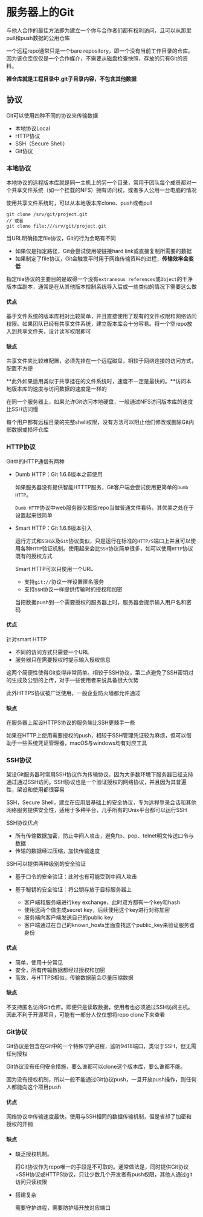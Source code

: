 # 服务器上的Git

与他人合作的最佳方法即为建立一个你与合作者们都有权利访问，且可以从那里pull和push数据的公用仓库

一个远程repo通常只是一个bare repository，即一个没有当前工作目录的仓库。因为该仓库仅仅是一个合作媒介，不需要从磁盘检查快照，存放的只有Git的资料。

**裸仓库就是工程目录中.git子目录内容，不包含其他数据**

## 协议

Git可以使用四种不同的协议来传输数据

* 本地协议Local
* HTTP协议
* SSH（Secure Shell）
* Git协议

### 本地协议

本地协议的远程版本库就是同一主机上的另一个目录，常用于团队每个成员都对一个共享文件系统（如一个挂载的NFS）拥有访问权，或者多人公用一台电脑的情况

使用共享文件系统时，可以从本地版本库clone、push或者pull

```
git clone /srv/git/project.git
// 或者
git clone file:///srv/git/project.git
```

当URL明确指定file协议，Git的行为会略有不同

* 如果仅是指定路径，Git会尝试使用硬链接hard link或直接复制所需要的数据
* 如果制定了file协议，Git会触发平时用于网络传输资料的进程，**传输效率会变低**

指定file协议的主要目的是取得一个没有`extraneous references`或`Object`的干净版本库副本，通常是在从其他版本控制系统导入后或一些类似的情况下需要这么做

#### 优点

基于文件系统的版本库相对比较简单，并且直接使用了现有的文件权限和网络访问权限。如果团队已经有共享文件系统，建立版本库会十分容易。将一个空repo放入到共享文件夹，设计读写权限即可

#### 缺点

共享文件夹比较难配置，必须先挂在一个远程磁盘，相较于网络连接的访问方式，配置不方便

**此外如果适用类似于共享挂在的文件系统时，速度不一定是最快的。**访问本地版本库的速度与访问数据的速度是一样的

在同一个服务器上，如果允许Git访问本地硬盘，一般通过NFS访问版本库的速度比SSH访问慢

每个用户都有远程目录的完整shell权限，没有方法可以阻止他们修改或删除Git内部数据或损坏仓库

### HTTP协议

Git中的HTTP通信有两种

* Dumb HTTP：Git 1.6.6版本之前使用

	如果服务器没有提供智能HTTTP服务，Git客户端会尝试使用更简单的`Dumb HTTP`。

	`Dumb HTTP`协议中web服务器仅把空repo当做普通文件看待，其优美之处在于设置起来很简单

* Smart HTTP：Git 1.6.6版本引入

	运行方式和`SSH`以及`Git`协议类似，只是运行在标准的`HTTP/S`端口上并且可以使用各种`HTTP`验证机制。使用起来会比`SSH`协议简单很多，如可以使用`HTTP`协议既有的授权方式

	Smart HTTP可以只使用一个URL
	* 支持`git://`协议一样设置匿名服务
	* 支持`SSH`协议一样提供传输时的授权和加密

	当把数据push到一个需要授权的服务器上时，服务器会提示输入用户名和密码

#### 优点

针对smart HTTP

* 不同的访问方式只需要一个URL
* 服务器只在需要授权时提示输入授权信息

这两个简便性使得Git变得非常简单。相较于SSH协议，第二点避免了SSH密钥对的生成及公钥的上传，对于一些使用者来说具备很大优势

此外HTTPS协议被广泛使用，一般企业防火墙都允许通过

#### 缺点

在服务器上架设HTTPS协议的服务端比SSH更棘手一些

如果在HTTP上使用需要授权的push，相较于SSH管理凭证较为麻烦，但可以借助于一些系统凭证管理器，macOS与windows均有对应工具

### SSH协议

架设Git服务器时常用SSH协议作为传输协议，因为大多数环境下服务器已经支持通过通过SSH访问。SSH协议也是一个验证授权的网络协议，并且因为其普遍性，架设和使用都很容易

SSH，Secure Shell，建立在应用层基础上的安全协议，专为远程登录会话和其他网络服务提供安全性，适用于多种平台，几乎所有的Unix平台都可以运行SSH

SSH协议优点

* 所有传输数据加密，防止中间人攻击，避免ftp、pop、telnet明文传送口令与数据
* 传输的数据经过压缩，加快传输速度

SSH可以提供两种级别的安全验证

* 基于口令的安全验证：此时也有可能受到中间人攻击
* 基于秘钥的安全验证：将公钥存放于目标服务器上

	* 客户端和服务端进行key exchange，此时双方都有一个key和hash
	* 使用这两个值生成secret key，后续使用这个key进行对称加密
	* 服务端向客户端发送自己的public key
	* 客户端通过在自己的known_hosts里面查找这个public_key来验证服务器身份

#### 优点

* 简单，使用十分常见
* 安全，所有传输数据都经过授权和加密
* 高效，与HTTPS相似，传输数据前会尽量压缩数据

#### 缺点

不支持匿名访问Git仓库。即便只是读取数据，使用者也必须通过SSH访问主机。因此不利于开源项目，可能有一部分人仅仅想将repo clone下来查看

### Git协议

Git协议是包含在Git中的一个特殊守护进程，监听9418端口，类似于SSH，但无需任何授权

Git协议没有任何安全措施，要么谁都可以clone这个版本库，要么谁都不能。

因为没有授权机制，所以一般不能通过Git协议push，一旦开放push操作，则任何人都能向这个项目push

#### 优点

网络协议中传输速度最快。使用与SSH相同的数据传输机制，但是省却了加密和授权的开销

#### 缺点

* 缺乏授权机制。

	将Git协议作为repo唯一的手段是不可取的。通常做法是，同时提供Git协议+SSH协议或HTTPS协议，只让少数几个开发者有push权限，其他人通过git访问只读权限

* 搭建复杂

	需要守护进程，需要防护墙开放对应端口